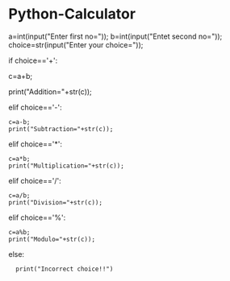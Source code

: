 # Python-Calculator


a=int(input("Enter first no="));
b=int(input("Entet second no="));
choice=str(input("Enter your choice="));

if choice=='+':

  c=a+b;

  print("Addition="+str(c));
  
elif choice=='-':

	c=a-b;
	print("Subtraction="+str(c));
	
elif choice=='*':

	c=a*b;
	print("Multiplication="+str(c));
	
elif choice=='/':

	c=a/b;
	print("Division="+str(c));
	
elif choice=='%':

	c=a%b;
	print("Modulo="+str(c));
	
else:

      print("Incorrect choice!!")
